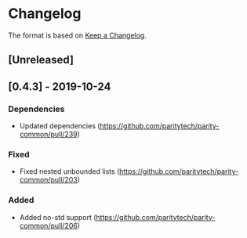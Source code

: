 # Changelog

The format is based on [Keep a Changelog]. 

[Keep a Changelog]: http://keepachangelog.com/en/1.0.0/

## [Unreleased]

## [0.4.3] - 2019-10-24
### Dependencies
- Updated dependencies (https://github.com/paritytech/parity-common/pull/239)
### Fixed
- Fixed nested unbounded lists (https://github.com/paritytech/parity-common/pull/203)
### Added
- Added no-std support (https://github.com/paritytech/parity-common/pull/206)
